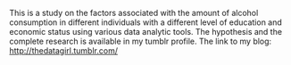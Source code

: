 This is a study on the factors associated with the amount of alcohol consumption in different individuals with a different level of education and economic status using various data analytic tools. The hypothesis and the complete research is available in my tumblr profile. The link to my blog:
http://thedatagirl.tumblr.com/
